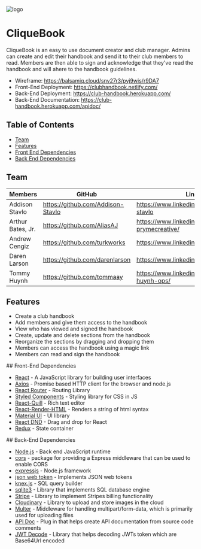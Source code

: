 ![logo](https://raw.githubusercontent.com/Lambda-School-Labs/labs10-club-handbook/master/client/src/logos/Cliquebook_combo.png)


# CliqueBook

CliqueBook is an easy to use document creator and club manager. Admins can create and edit their handbook and send it to their club members to read. Members are then able to sign and acknowledge that they've read the handbook and will ahere to the handbook guidelines.

- Wireframe: https://balsamiq.cloud/snv27r3/pyj9wis/r9DA7
- Front-End Deployment: https://clubhandbook.netlify.com/
- Back-End Deployment: https://club-handbook.herokuapp.com/
- Back-End Documentation: https://club-handbook.herokuapp.com/apidoc/

## Table of Contents
- [Team](#team)
- [Features](#features)
- [Front End Dependencies](#front-end)
- [Back End Dependencies](#back-end)


## Team

| Members         |      GitHub   |  LinkedIn |
|-----------------|-------------  |------|
| Addison Stavlo | https://github.com/Addison-Stavlo | https://www.linkedin.com/in/addison-stavlo |
| Arthur Bates, Jr. | https://github.com/AliasAJ    | https://www.linkedin.com/in/abates-prymecreative/ |
| Andrew Cengiz | https://github.com/turkworks | https://www.linkedin.com/in/andrewcengiz/ |
| Daren Larson | https://github.com/darenlarson  | https://www.linkedin.com/in/daren-larson |
| Tommy Huynh | https://github.com/tommaay | https://www.linkedin.com/in/tommy-huynh-ops/ |

## Features 

- Create a club handbook
- Add members and give them access to the handbook
- View who has viewed and signed the handbook
- Create, update and delete sections from the handbook
- Reorganize the sections by dragging and dropping them
- Members can access the handbook using a magic link
- Members can read and sign the handbook

<a name='front-end'/>
## Front-End Dependencies

- [React](https://reactjs.org/) - A JavaScript library for building user interfaces
- [Axios](https://www.npmjs.com/package/axios) - Promise based HTTP client for the browser and node.js
- [React Router](https://reacttraining.com/react-router/web/guides/quick-start) - Routing Library
- [Styled Components](https://www.styled-components.com/) - Styling library for CSS in JS
- [React-Quill](https://quilljs.com/) - Rich text editor
- [React-Render-HTML](https://www.npmjs.com/package/react-render-html) - Renders a string of html syntax
- [Material UI](https://material-ui.com/) - UI library
- [React DND](https://www.npmjs.com/package/react-dnd) - Drag and drop for React
- [Redux](https://redux.js.org/) - State container

<a name='back-end'/>
## Back-End Dependencies

- [Node.js](https://nodejs.org/) - Back end JavaScript runtime
- [cors](https://www.npmjs.com/package/cors) - package for providing a Express middleware that can be used to enable CORS
- [expressjs](https://expressjs.com/) - Node.js framework
- [json web token](https://www.npmjs.com/package/jsonwebtoken) - Implements JSON web tokens
- [knex.js](https://knexjs.org/) - SQL query builder
- [sqlite3](https://www.sqlite.org/index.html) - Library that implements SQL database engine
- [Stripe](https://stripe.com/docs) - Library to implement Stripes billing functionality
- [Cloudinary](https://www.npmjs.com/package/cloudinary) - Library to upload and store images in the cloud
- [Multer](https://www.npmjs.com/package/multer) - Middleware for handling multipart/form-data, which is primarily used for uploading files
- [API Doc](https://www.npmjs.com/package/apidoc) - Plug in that helps create API documentation from source code comments
- [JWT Decode](https://www.npmjs.com/package/jwt-decode) - Library that helps decoding JWTs token which are Base64Url encoded
